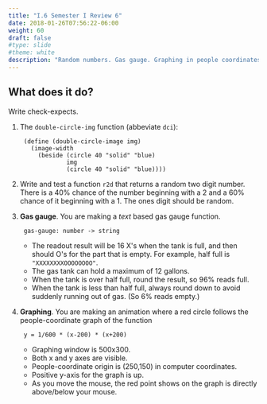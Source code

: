 ```yaml
---
title: "I.6 Semester I Review 6"
date: 2018-01-26T07:56:22-06:00
weight: 60
draft: false
#type: slide
#theme: white
description: "Random numbers. Gas gauge. Graphing in people coordinates."
---
```


## What does it do? 

Write check-expects.

1. The `double-circle-img` function (abbeviate `dci`):

        (define (double-circle-image img)
          (image-width 
            (beside (circle 40 "solid" "blue)
                    img
                    (circle 40 "solid" "blue))))


2. Write and test a function `r2d` that returns a random two digit
   number. There is a 40% chance of the number beginning with a 2 and
   a 60% chance of it beginning with a 1. The ones digit should be
   random.

3. **Gas gauge**. You are making a _text_ based gas gauge function. 

        gas-gauge: number -> string

    * The readout result will be 16 X's when the tank is full, and then should O's 
    for the part that is empty. For example, half full is `"XXXXXXXXOOOOOOOO"`.
    * The gas tank can hold a maximum of 12 gallons. 
    * When the tank is over half full, round the result, so 96% reads full.
    * When the tank is less than half full, always round down to avoid
      suddenly running out of gas. (So 6% reads empty.)

4. **Graphing**. You are making an animation where a red circle
   follows the people-coordinate graph of the function
   
        y = 1/600 * (x-200) * (x+200)
        
    * Graphing window is 500x300.
    * Both x and y axes are visible.
    * People-coordinate origin is (250,150) in computer coordinates.
    * Positive y-axis for the graph is up.
    * As you move the mouse, the red point shows on the graph is
      directly above/below your mouse.

